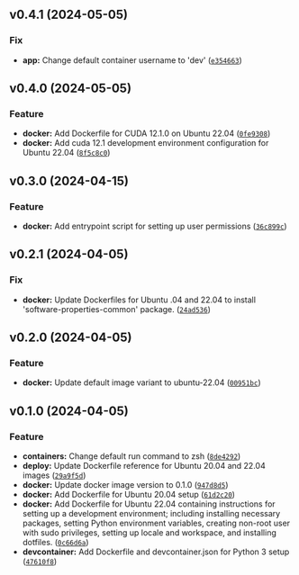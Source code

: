 <!--next-version-placeholder-->

## v0.4.1 (2024-05-05)

### Fix

* **app:** Change default container username to 'dev' ([`e354663`](https://github.com/entelecheia/dev-containers/commit/e354663b5994994a90ac768c877013d78c00c067))

## v0.4.0 (2024-05-05)

### Feature

* **docker:** Add Dockerfile for CUDA 12.1.0 on Ubuntu 22.04 ([`0fe9308`](https://github.com/entelecheia/dev-containers/commit/0fe9308bba17bf11af86aa02df28de937413b070))
* **docker:** Add cuda 12.1 development environment configuration for Ubuntu 22.04 ([`8f5c8c0`](https://github.com/entelecheia/dev-containers/commit/8f5c8c0635f44f4417281368db8289584161fc7e))

## v0.3.0 (2024-04-15)

### Feature

* **docker:** Add entrypoint script for setting up user permissions ([`36c899c`](https://github.com/entelecheia/dev-containers/commit/36c899cb359de5b18688d1a56e74b356bdd9423b))

## v0.2.1 (2024-04-05)

### Fix

* **docker:** Update Dockerfiles for Ubuntu .04 and 22.04 to install 'software-properties-common' package. ([`24ad536`](https://github.com/entelecheia/dev-containers/commit/24ad536223d92ffb5cf48a877ac715755306d116))

## v0.2.0 (2024-04-05)

### Feature

* **docker:** Update default image variant to ubuntu-22.04 ([`00951bc`](https://github.com/entelecheia/dev-containers/commit/00951bcfe91f7de7ad7cfc620bfe44533e2a5590))

## v0.1.0 (2024-04-05)

### Feature

* **containers:** Change default run command to zsh ([`8de4292`](https://github.com/entelecheia/dev-containers/commit/8de4292d4198066d471eca2a06541a1ff347679a))
* **deploy:** Update Dockerfile reference for Ubuntu 20.04 and 22.04 images ([`29a9f5d`](https://github.com/entelecheia/dev-containers/commit/29a9f5d525510d06eb99db1d894cd35ea310bdec))
* **docker:** Update docker image version to 0.1.0 ([`947d8d5`](https://github.com/entelecheia/dev-containers/commit/947d8d5e228fb81dd98c6a6260cd09e2dc873fd9))
* **docker:** Add Dockerfile for Ubuntu 20.04 setup ([`61d2c20`](https://github.com/entelecheia/dev-containers/commit/61d2c202b6d43c529ba9b50e6dbdd7d1883f80a4))
* **docker:** Add Dockerfile for Ubuntu 22.04 containing instructions for setting up a development environment; including installing necessary packages, setting Python environment variables, creating non-root user with sudo privileges, setting up locale and workspace, and installing dotfiles. ([`0c66d6a`](https://github.com/entelecheia/dev-containers/commit/0c66d6a10ee973be2c972de9c1f65580816f940a))
* **devcontainer:** Add Dockerfile and devcontainer.json for Python 3 setup ([`47610f8`](https://github.com/entelecheia/dev-containers/commit/47610f8d2aaaff814c70e2fadf7e213ae2794ef0))
